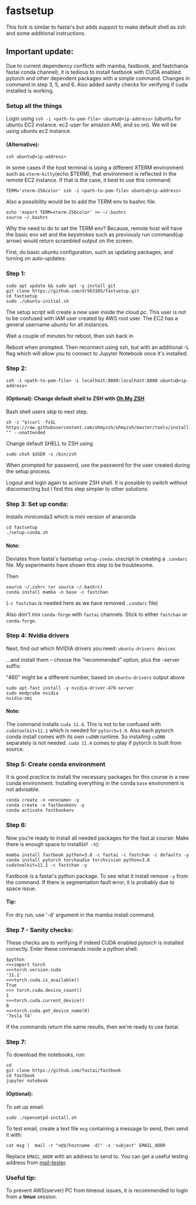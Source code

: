 # fastsetup
This fork is similar to fastai's but adds support to make default shell as zsh and some
additional instructions.

## Important update:
Due to current dependency conflicts with mamba, fastbook, and fastchan(a fastai conda channel), it is tedious
to install fastbook with CUDA enabled pytorch and other dependent packages with a simple command.
Changes in command in step 3, 5, and 6. Also added sanity checks for verifying if cuda installed is working.

### Setup all the things

Login using `ssh -i <path-to-pem-file> ubuntu@<ip-address>` (ubuntu for ubuntu EC2
instance. ec2-user for amazon AMI, and so on). We will be using ubuntu ec2 instance.
#### (Alternative):

`ssh ubuntu@<ip-address>`


In some cases if the host terminal is using a different XTERM environment such as `xterm-kitty`(echo $TERM), that environment is reflected
in the remote EC2 instance. If that is the case, it best to use this command:

`TERM='xterm-256color' ssh -i <path-to-pem-file> ubuntu@<ip-address>`

Also a possibility would be to add the TERM env to bashrc file.

```
echo 'export TERM=xterm-256color' >> ~/.bashrc
source ~/.bashrc
```

Why the need to do to set the TERM env? Because, remote host will have the basic env set
and the keystrokes such as previously run command(up arrow) would return scrambled output
on the screen.

First, do basic ubuntu configuration, such as updating packages, and turning on auto-updates:

### Step 1:
```
sudo apt update && sudo apt -y install git
git clone https://github.com/dr563105/fastsetup.git
cd fastsetup
sudo ./ubuntu-initial.sh
```

The setup script will create a new user inside the cloud pc. This user is not to be
confused with IAM user created by AWS root user. The EC2 has a general username *ubuntu*
for all instances.

Wait a couple of minutes for reboot, then ssh back in

Reboot when prompted.
Then reconnect using ssh, but with an additional -L flag which will allow you to connect to Jupyter Notebook once it's installed:

### Step 2:

`ssh -i <path-to-pem-file> -L localhost:8888:localhost:8888 ubuntu@<ip-address>`

#### (Optional): Change default shell to ZSH with [Oh My ZSH](https://github.com/ohmyzsh/ohmyzsh)
Bash shell users skip to next step.

```
sh -c "$(curl -fsSL https://raw.githubusercontent.com/ohmyzsh/ohmyzsh/master/tools/install.sh)" "" --unattended
```
Change default SHELL to ZSH using
```
sudo chsh $USER -s /bin/zsh

```

When prompted for password, use the password for the user created during the setup
process.

Logout and login again to activate ZSH shell. It is possible to switch without
disconnecting but I find this step simpler to other solutions.

### Step 3: Set up conda:
Installs miniconda3 which is mini version of anaconda

```
cd fastsetup
./setup-conda.sh
```
#### Note:
Deviates from fastai's fastsetup `setup-conda.sh`script in creating a `.condarc` file. My
experiments have shown this step to be troublesome.

Then

```
source ~/.zshrc (or source ~/.bashrc)
conda install mamba -n base -c fastchan
```
(`-c fastchan` is needed here as we have removed `.condarc` file)

Also don't mix `conda-forge` with `fastai` channels. Stick to either `fastchan` or
`conda-forge`.

### Step 4: Nvidia drivers
Next, find out which NVIDIA drivers you need: `ubuntu-drivers devices`

…and install them – choose the “recommended” option, plus the -server suffix:

"460" might be a different number, based on `ubuntu-drivers` output above

```
sudo apt-fast install -y nvidia-driver-470-server
sudo modprobe nvidia
nvidia-smi
```
#### Note:
The command installs `cuda 11.4`. This is not to be confused with `cudatoolkit=11.1` which
is needed for `pytorch=1.9`. Also each pytorch conda install comes with its own `cuDNN`
runtime. So installing `cuDNN` separately is not needed. `cuda 11.4` comes to play if
pytorch is built from source.

### Step 5: Create conda environment
It is good practice to install the necessary packages for this course in a new conda
environment. Installing everything in the conda `base` environment is not advisable.
```
conda create -n <envname> -y
conda create -n fastbookenv -y
conda activate fastbookenv
```
### Step 6:

Now you’re ready to install all needed packages for the fast.ai course:
Make there is enough space to install(`df -h`):

```
mamba install fastbook python=3.8 -c fastai -c fastchan -c defaults -y
conda install pytorch torchaudio torchvision python=3.8 cudatoolkit=11.1 -c fastchan -y
```
Fastbook is a fastai's python package. To see what it install remove `-y` from the command.
If there is segmentation fault error, it is probably due to space issue.

#### Tip:
For dry run, use '-d' argument in the mamba install command.

### Step 7 - Sanity checks:
These checks are to verifying if indeed CUDA enabled pytorch is installed correctly. Enter
these commands inside a python shell.
```
$python
>>>import torch
>>>torch.version.cuda
'11.1'
>>>torch.cuda.is_available()
True
>>> torch.cuda.device_count()
1
>>>torch.cuda.current_device()
0
>>>torch.cuda.get_device_name(0)
'Tesla T4'
```
If the commands return the same results, then we're ready to use fastai.

### Step 7:
To download the notebooks, run:
```
cd
git clone https://github.com/fastai/fastbook
cd fastbook
jupyter notebook
```

#### (Optional):
To set up email:

    sudo ./opensmtpd-install.sh

To test email, create a text file `msg` containing a message to send, then send it with:

    cat msg |  mail -r "x@$(hostname -d)" -s 'subject' EMAIL_ADDR

Replace `EMAIL_ADDR` with an address to send to. You can get a useful testing address from [mail-tester](https://www.mail-tester.com/).

### Useful tip:
To prevent AWS(server) PC from timeout issues, it is recommended to login from a **tmux**
session.

